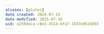 ```yaml
---
aliases: [glutes]
date created: 2024-07-15
date modified: 2025-07-10
uid: e2594eca-c8e1-4514-bfa7-1837e9524855
---
```

